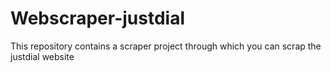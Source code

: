 # Webscraper-justdial
This repository contains a scraper project through which you can scrap the justdial website 

